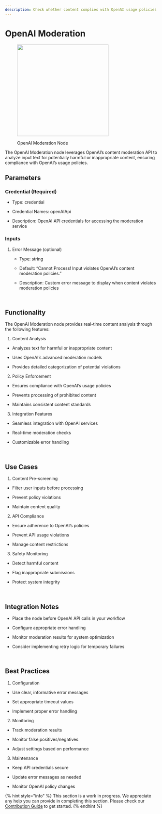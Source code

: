 ```yaml
---
description: Check whether content complies with OpenAI usage policies.
---
```


# OpenAI Moderation

<figure><img src="../../../.gitbook/assets/image (3) (1) (1) (1) (1) (1) (1) (1) (1).png" alt="" width="302"><figcaption><p>OpenAI Moderation Node</p></figcaption></figure>

The OpenAI Moderation node leverages OpenAI’s content moderation API to analyze input text for potentially harmful or inappropriate content, ensuring compliance with OpenAI’s usage policies.

## Parameters

### Credential (Required)

- Type: credential

- Credential Names: openAIApi

- Description: OpenAI API credentials for accessing the moderation service


### Inputs

1. Error Message (optional)

    - Type: string

    - Default: “Cannot Process! Input violates OpenAI’s content moderation policies.”

    - Description: Custom error message to display when content violates moderation policies

​
## Functionality

The OpenAI Moderation node provides real-time content analysis through the following features:

1. Content Analysis

- Analyzes text for harmful or inappropriate content

- Uses OpenAI’s advanced moderation models

- Provides detailed categorization of potential violations

2. Policy Enforcement

- Ensures compliance with OpenAI’s usage policies

- Prevents processing of prohibited content

- Maintains consistent content standards

3. Integration Features

- Seamless integration with OpenAI services

- Real-time moderation checks

- Customizable error handling

​
## Use Cases

1. Content Pre-screening

- Filter user inputs before processing

- Prevent policy violations

- Maintain content quality

2. API Compliance

- Ensure adherence to OpenAI’s policies

- Prevent API usage violations

- Manage content restrictions

3. Safety Monitoring

- Detect harmful content

- Flag inappropriate submissions

- Protect system integrity

​
## Integration Notes

- Place the node before OpenAI API calls in your workflow

- Configure appropriate error handling

- Monitor moderation results for system optimization

- Consider implementing retry logic for temporary failures

​
## Best Practices

1. Configuration

- Use clear, informative error messages

- Set appropriate timeout values

- Implement proper error handling

2. Monitoring

- Track moderation results

- Monitor false positives/negatives

- Adjust settings based on performance

3. Maintenance

- Keep API credentials secure

- Update error messages as needed

- Monitor OpenAI policy changes

{% hint style="info" %}
This section is a work in progress. We appreciate any help you can provide in completing this section. Please check our [Contribution Guide](../../../contributing/) to get started.
{% endhint %}
